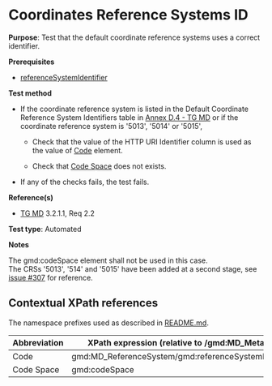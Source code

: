 # Coordinates Reference Systems ID

**Purpose**: Test that the default coordinate reference systems uses a correct identifier.

**Prerequisites**

* [referenceSystemIdentifier](./crs.md)

**Test method**

* If the coordinate reference system is listed in the Default Coordinate Reference System Identifiers table in [Annex D.4 - TG MD](./README.md#ref_TG_MD) or if the coordinate reference system is '5013', '5014' or '5015',

    * Check that the value of the HTTP URI Identifier column is used as the value of [Code](#code) element.

    * Check that [Code Space](#codeSpace) does not exists.

* If any of the checks fails, the test fails.

**Reference(s)**	 

* [TG MD](./README.md#ref_TG_MD) 3.2.1.1, Req 2.2

**Test type**: Automated

**Notes**

The gmd:codeSpace element shall not be used in this case. <br>
The CRSs '5013', '514' and '5015' have been added at a second stage, see [issue #307](https://github.com/INSPIRE-MIF/helpdesk-validator/issues/307) for reference. 

## Contextual XPath references

The namespace prefixes used as described in [README.md](./README.md#namespaces).

Abbreviation                                   |  XPath expression (relative to /gmd:MD_Metadata/gmd:referenceSystemInfo)
-----------------------------------------------| ------------------------------------------------------------------
<a name="code"></a> Code  | gmd:MD_ReferenceSystem/gmd:referenceSystemIdentifier/gmd:RS_Identifier/gmd:code
<a name="codeSpace"></a> Code Space | gmd:codeSpace
